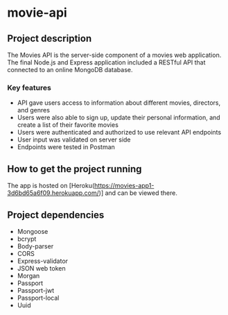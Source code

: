 # movie-api

## Project description

The Movies API is the server-side component of a movies web application. The final Node.js and Express application included a RESTful API that connected to an online MongoDB database. 

### Key features
* API gave users access to information about different movies, directors, and genres
* Users were also able to sign up, update their personal information, and create a list of their favorite movies
* Users were authenticated and authorized to use relevant API endpoints
* User input was validated on server side
* Endpoints were tested in Postman

## How to get the project running

The app is hosted on [Heroku(https://movies-app1-3d6bd65a6f09.herokuapp.com/)] and can be viewed there.

## Project dependencies
* Mongoose
* bcrypt
* Body-parser
* CORS
* Express-validator
* JSON web token
* Morgan
* Passport
* Passport-jwt
* Passport-local
* Uuid
